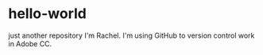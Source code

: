 # hello-world
just another repository
I'm Rachel. I'm using GitHub to version control work in Adobe CC.
